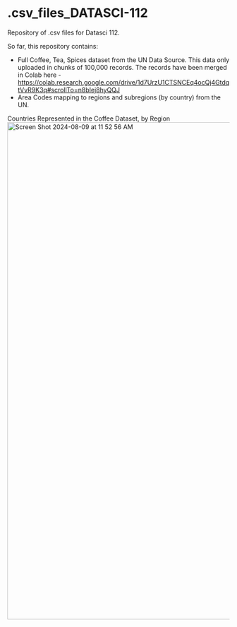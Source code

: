 # .csv_files_DATASCI-112
Repository of .csv files for Datasci 112. 

So far, this repository contains:
- Full Coffee, Tea, Spices dataset from the UN Data Source. This data only uploaded in chunks of 100,000 records. The records have been merged in Colab here - https://colab.research.google.com/drive/1d7UrzU1CTSNCEq4ocQj4GtdqtVvR9K3q#scrollTo=n8bIej8hyQQJ
- Area Codes mapping to regions and subregions (by country) from the UN.

Countries Represented in the Coffee Dataset, by Region
<img width="1128" alt="Screen Shot 2024-08-09 at 11 52 56 AM" src="https://github.com/user-attachments/assets/30d69ce1-26cd-42e8-8409-1d46bc3ffc1a">
